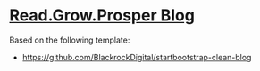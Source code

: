 # [Read.Grow.Prosper Blog](https://readgrowprosper.com/)

Based on the following template:
- https://github.com/BlackrockDigital/startbootstrap-clean-blog
